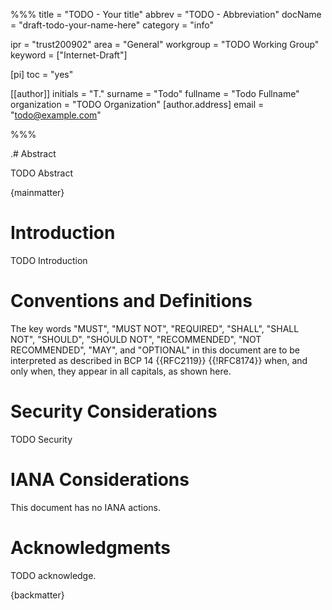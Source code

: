 %%%
title = "TODO - Your title"
abbrev = "TODO - Abbreviation"
docName = "draft-todo-your-name-here"
category = "info"

ipr = "trust200902"
area = "General"
workgroup = "TODO Working Group"
keyword = ["Internet-Draft"]

[pi]
toc = "yes"

[[author]]
initials = "T."
surname = "Todo"
fullname = "Todo Fullname"
organization = "TODO Organization"
  [author.address]
   email = "todo@example.com"

%%%


.# Abstract

TODO Abstract

{mainmatter}

# Introduction

TODO Introduction


# Conventions and Definitions

The key words "MUST", "MUST NOT", "REQUIRED", "SHALL", "SHALL NOT", "SHOULD",
"SHOULD NOT", "RECOMMENDED", "NOT RECOMMENDED", "MAY", and "OPTIONAL" in this
document are to be interpreted as described in BCP 14 {{RFC2119}} {{!RFC8174}}
when, and only when, they appear in all capitals, as shown here.


# Security Considerations

TODO Security


# IANA Considerations

This document has no IANA actions.

# Acknowledgments

TODO acknowledge.

{backmatter}